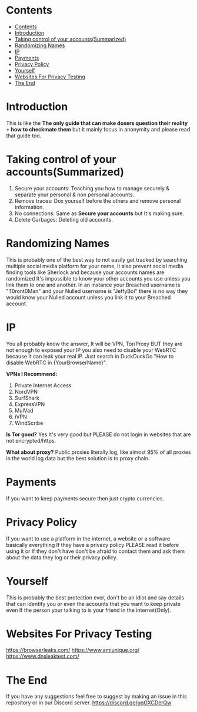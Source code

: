 # Contents
- [Contents](#contents)
- [Introduction](#introduction)
- [Taking control of your accounts(Summarized)](#taking-control-of-your-accountssummarized)
- [Randomizing Names](#randomizing-names)
- [IP](#ip)
- [Payments](#payments)
- [Privacy Policy](#privacy-policy)
- [Yourself](#yourself)
- [Websites For Privacy Testing](#websites-for-privacy-testing)
- [The End](#the-end)

# Introduction
This is like the **The only guide that can make doxers question their reality + how to checkmate them** but It mainly focus in anonymity and please read that guide too.

# Taking control of your accounts(Summarized)
1. Secure your accounts: Teaching you how to manage securely & separate your personal & non personal accounts.
2. Remove traces: Dox yourself before the others and remove personal information.
3. No connections: Same as **Secure your accounts** but It's making sure.
4. Delete Garbages: Deleting old accounts.

# Randomizing Names
This is probably one of the best way to not easily get tracked by searching multiple social media platform for your name, it also prevent social media finding tools like Sherlock and because your accounts names are randomized It's impossible to know your other accounts you use unless you link them to one and another. In an instance your Breached username is "T0ront0Man" and your Nulled username is "JeffyBoi" there is no way they would know your Nulled account unless you link it to your Breached account.

# IP
You all probably know the answer, It will be VPN, Tor/Proxy BUT they are not enough to exposed your IP you also need to disable your WebRTC because It can leak your real IP. Just search in DuckDuckGo "How to disable WebRTC in {YourBrowserName}".

**VPNs I Recommend:**
1. Private Internet Access
2. NordVPN
3. SurfShark
4. ExpressVPN
5. MulVad
6. iVPN
7. WindScribe

**Is Tor good?**
Yes It's very good but PLEASE do not login in websites that are not encrypted/https.

**What about proxy?**
Public proxies literally log, like almost 95% of all proxies in the world log data but the best solution is to proxy chain.

# Payments
If you want to keep payments secure then just crypto currencies.

# Privacy Policy
If you want to use a platform in the internet, a website or a software basically everything If they have a privacy policy PLEASE read it before using it or If they don't have don't be afraid to contact them and ask them about the data they log or their privacy policy.

# Yourself
This is probably the best protection ever, don't be an idiot and say details that can identify you or even the accounts that you want to keep private even If the person your talking to is your friend in the internet(Only).

# Websites For Privacy Testing
https://browserleaks.com/
https://www.amiunique.org/
https://www.dnsleaktest.com/

# The End
If you have any suggestions feel free to suggest by making an issue in this repository or in our Discord server. https://discord.gg/uqGXCDerQw